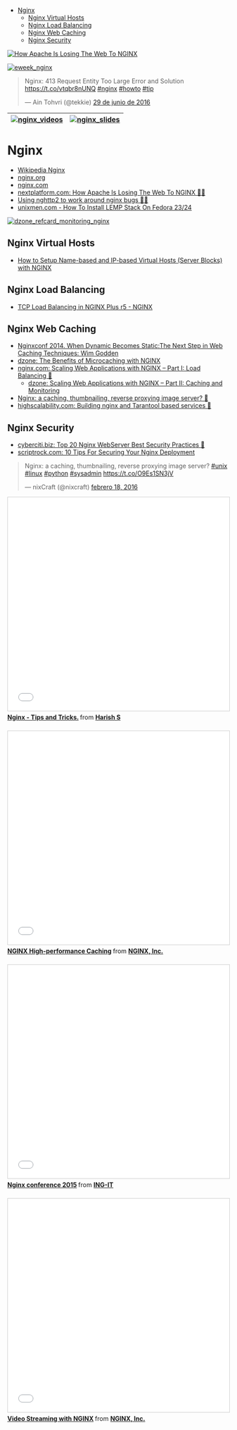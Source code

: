 <!-- MarkdownTOC -->

- [Nginx](#nginx)
    - [Nginx Virtual Hosts](#nginx-virtual-hosts)
    - [Nginx Load Balancing](#nginx-load-balancing)
    - [Nginx Web Caching](#nginx-web-caching)
    - [Nginx Security](#nginx-security)

<!-- /MarkdownTOC -->

[![How Apache Is Losing The Web To NGINX](images/nginx-netcraft-data.jpg)](http://www.nextplatform.com/2016/02/24/how-apache-is-losing-the-web-to-nginx/)

[![eweek_nginx](images/eweek_nginx.png)](http://www.eweek.com/security/nginx-amplifies-web-server-technology.html)

<blockquote class="twitter-tweet tw-align-center" data-lang="es"><p lang="en" dir="ltr">Nginx: 413 Request Entity Too Large Error and Solution <a href="https://t.co/vtqbr8nUNQ">https://t.co/vtqbr8nUNQ</a> <a href="https://twitter.com/hashtag/nginx?src=hash">#nginx</a> <a href="https://twitter.com/hashtag/howto?src=hash">#howto</a> <a href="https://twitter.com/hashtag/tip?src=hash">#tip</a></p>&mdash; Ain Tohvri (@tekkie) <a href="https://twitter.com/tekkie/status/748177081826222080">29 de junio de 2016</a></blockquote>
<script async src="//platform.twitter.com/widgets.js" charset="utf-8"></script>

<center>

|[![nginx_videos](images/nginx_videos.jpg)](https://www.youtube.com/c/nginxinc)|[![nginx_slides](images/nginx_videos.jpg)](http://www.slideshare.net/Nginx)|
|:---:|:---:|

</center>

# Nginx
- [Wikipedia Nginx](https://en.wikipedia.org/wiki/Nginx)
- [nginx.org](http://nginx.org/)
- [nginx.com](https://www.nginx.com/)
- [nextplatform.com: How Apache Is Losing The Web To NGINX 🌟🌟](http://www.nextplatform.com/2016/02/24/how-apache-is-losing-the-web-to-nginx/)
- [Using nghttp2 to work around nginx bugs 🌟🌟](https://blog.crashed.org/fixing-nginx-bugs-with-nghttp2/)
- [unixmen.com - How To Install LEMP Stack On Fedora 23/24](https://www.unixmen.com/how-to-install-lemp-stack-on-fedora-23/)

[![dzone_refcard_monitoring_nginx](images/dzone_refcard_monitoring_nginx.png)](https://dzone.com/refcardz/monitoring-nginx)

## Nginx Virtual Hosts
- [How to Setup Name-based and IP-based Virtual Hosts (Server Blocks) with NGINX](http://www.tecmint.com/nginx-name-based-and-ip-based-virtual-hosts-server-blocks/)

## Nginx Load Balancing
- [TCP Load Balancing in NGINX Plus r5 - NGINX](http://nginx.com/blog/tcp-load-balancing-in-nginx-plus-r5/)

## Nginx Web Caching
- [Nginxconf 2014. When Dynamic Becomes Static:The Next Step in Web Caching Techniques: Wim Godden](https://www.youtube.com/watch?v=OssIuHbgzJY)
- [dzone: The Benefits of Microcaching with NGINX](https://dzone.com/articles/the-benefits-of-microcaching-with-nginx)
- [nginx.com: Scaling Web Applications with NGINX – Part I: Load Balancing 🌟](https://www.nginx.com/blog/scaling-web-applications-nginx-part-load-balancing/)
    - [dzone: Scaling Web Applications with NGINX – Part II: Caching and Monitoring](https://dzone.com/articles/scaling-web-applications-with-nginx-part-ii-cachin)
- [Nginx: a caching, thumbnailing, reverse proxying image server? 🌟](http://charlesleifer.com/blog/nginx-a-caching-thumbnailing-reverse-proxying-image-server-/)
- [highscalability.com: Building nginx and Tarantool based services 🌟](http://highscalability.com/blog/2016/2/17/building-nginx-and-tarantool-based-services.html)

## Nginx Security
- [cyberciti.biz: Top 20 Nginx WebServer Best Security Practices 🌟](http://www.cyberciti.biz/tips/linux-unix-bsd-nginx-webserver-security.html)
- [scriptrock.com: 10 Tips For Securing Your Nginx Deployment](https://www.scriptrock.com/articles/10-tips-for-securing-your-nginx-deployment)

<blockquote class="twitter-tweet tw-align-center" data-lang="es"><p lang="en" dir="ltr">Nginx: a caching, thumbnailing, reverse proxying image server? <a href="https://twitter.com/hashtag/unix?src=hash">#unix</a> <a href="https://twitter.com/hashtag/linux?src=hash">#linux</a> <a href="https://twitter.com/hashtag/python?src=hash">#python</a> <a href="https://twitter.com/hashtag/sysadmin?src=hash">#sysadmin</a>  <a href="https://t.co/O9Es1SN3jV">https://t.co/O9Es1SN3jV</a></p>&mdash; nixCraft (@nixcraft) <a href="https://twitter.com/nixcraft/status/700407777483591680">febrero 18, 2016</a></blockquote>
<script async src="//platform.twitter.com/widgets.js" charset="utf-8"></script>

<div class="container">
<iframe src="//www.slideshare.net/slideshow/embed_code/key/Mu2STrGXh1IB86" width="595" height="485" frameborder="0" marginwidth="0" marginheight="0" scrolling="no" style="border:1px solid #CCC; border-width:1px; margin-bottom:5px; max-width: 100%;" allowfullscreen class="video"> </iframe> <div style="margin-bottom:5px"> <strong> <a href="//www.slideshare.net/tuxtoti/nginx-tips-and-tricks-13087831" title="Nginx - Tips and Tricks." target="_blank">Nginx - Tips and Tricks.</a> </strong> from <strong><a href="//www.slideshare.net/tuxtoti" target="_blank">Harish S</a></strong> </div>
</div> 
<br/>

<div class="container">
<iframe src="//www.slideshare.net/slideshow/embed_code/key/wC5wngKnh2iydS" width="595" height="485" frameborder="0" marginwidth="0" marginheight="0" scrolling="no" style="border:1px solid #CCC; border-width:1px; margin-bottom:5px; max-width: 100%;" allowfullscreen class="video"> </iframe> <div style="margin-bottom:5px"> <strong> <a href="//www.slideshare.net/Nginx/nginx-highperformance-caching" title="NGINX High-performance Caching" target="_blank">NGINX High-performance Caching</a> </strong> from <strong><a href="//www.slideshare.net/Nginx" target="_blank">NGINX, Inc.</a></strong> </div>
</div>
<br/>

<div class="container">
<iframe src="//www.slideshare.net/slideshow/embed_code/key/r7xrFvrgNxPApd" width="595" height="485" frameborder="0" marginwidth="0" marginheight="0" scrolling="no" style="border:1px solid #CCC; border-width:1px; margin-bottom:5px; max-width: 100%;" allowfullscreen class="video"> </iframe> <div style="margin-bottom:5px"> <strong> <a href="//www.slideshare.net/ING-IT/nginx-conference-2015" title="Nginx conference 2015" target="_blank">Nginx conference 2015</a> </strong> from <strong><a target="_blank" href="//www.slideshare.net/ING-IT">ING-IT</a></strong> </div>
</div>
<br/>

<div class="container">
<iframe src="//es.slideshare.net/slideshow/embed_code/key/6b5EwqdMs2EmP" width="595" height="485" frameborder="0" marginwidth="0" marginheight="0" scrolling="no" style="border:1px solid #CCC; border-width:1px; margin-bottom:5px; max-width: 100%;" allowfullscreen class="video"> </iframe> <div style="margin-bottom:5px"> <strong> <a href="//es.slideshare.net/Nginx/video-streaming-with-nginx" title="Video Streaming with NGINX" target="_blank">Video Streaming with NGINX</a> </strong> from <strong><a href="//es.slideshare.net/Nginx" target="_blank">NGINX, Inc.</a></strong> </div>
</div>
<br/>
